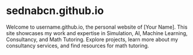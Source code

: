 # sednabcn.github.io
 Welcome to username.github.io, the personal website of [Your Name]. This site showcases my work and expertise in Simulation, AI, Machine Learning, Consultancy, and Math Tutoring. Explore projects, learn more about my consultancy services, and find resources for math tutoring.
